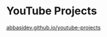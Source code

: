 # YouTube Projects
[abbasidev.github.io/youtube-projects](https://abbasidev.github.io/youtube-projects/)
